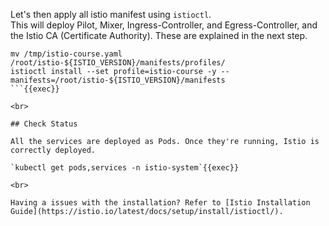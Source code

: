 Let's then apply all istio manifest using `istioctl`.  
This will deploy Pilot, Mixer, Ingress-Controller, and Egress-Controller, and the Istio CA (Certificate Authority). These are explained in the next step.

```plain
mv /tmp/istio-course.yaml /root/istio-${ISTIO_VERSION}/manifests/profiles/
istioctl install --set profile=istio-course -y --manifests=/root/istio-${ISTIO_VERSION}/manifests
```{{exec}}

<br>

## Check Status

All the services are deployed as Pods. Once they're running, Istio is correctly deployed.

`kubectl get pods,services -n istio-system`{{exec}}

<br>

Having a issues with the installation? Refer to [Istio Installation Guide](https://istio.io/latest/docs/setup/install/istioctl/).
